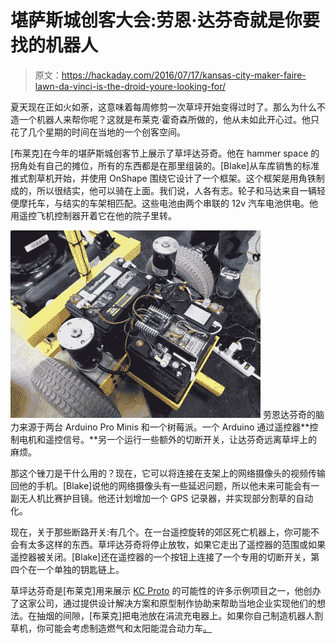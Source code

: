 # 堪萨斯城创客大会:劳恩·达芬奇就是你要找的机器人

> 原文：<https://hackaday.com/2016/07/17/kansas-city-maker-faire-lawn-da-vinci-is-the-droid-youre-looking-for/>

夏天现在正如火如荼，这意味着每周修剪一次草坪开始变得过时了。那么为什么不造一个机器人来帮你呢？这就是布莱克·霍奇森所做的，他从未如此开心过。他只花了几个星期的时间在当地的一个创客空间。

[布莱克]在今年的堪萨斯城创客节上展示了草坪达芬奇。他在 hammer space 的拐角处有自己的摊位，所有的东西都是在那里组装的。[Blake]从车库销售的标准推式割草机开始，并使用 OnShape 围绕它设计了一个框架。这个框架是用角铁制成的，所以很结实，他可以骑在上面。我们说，人各有志。轮子和马达来自一辆轻便摩托车，与结实的车架相匹配。这些电池由两个串联的 12v 汽车电池供电。他用遥控飞机控制器开着它在他的院子里转。

[![lawnmower guts](img/4e8868bd9a1b1c7a14052922bd9d8150.png)](https://hackaday.com/wp-content/uploads/2016/06/lawnmower-guts.jpg) 劳恩达芬奇的脑力来源于两台 Arduino Pro Minis 和一个树莓派。一个 Arduino 通过遥控器**控制电机和遥控信号。**另一个运行一些额外的切断开关，让达芬奇远离草坪上的麻烦。

那这个锉刀是干什么用的？现在，它可以将连接在支架上的网络摄像头的视频传输回他的手机。[Blake]说他的网络摄像头有一些延迟问题，所以他未来可能会有一副无人机比赛护目镜。他还计划增加一个 GPS 记录器，并实现部分割草的自动化。

现在，关于那些断路开关:有几个。在一台遥控旋转的郊区死亡机器上，你可能不会有太多这样的东西。草坪达芬奇将停止放牧，如果它走出了遥控器的范围或如果遥控器被关闭。[Blake]还在遥控器的一个按钮上连接了一个专用的切断开关，第四个在一个单独的钥匙链上。

草坪达芬奇是[布莱克]用来展示 [KC Proto](http://www.kcproto.com/) 的可能性的许多示例项目之一，他创办了这家公司，通过提供设计解决方案和原型制作协助来帮助当地企业实现他们的想法。在抽烟的间隙，[布莱克]把电池放在涓流充电器上。如果你自己制造机器人割草机，你可能会考虑制造燃气和太阳能混合动力车[。](https://hackaday.com/2013/04/07/solar-powered-robot-mows-your-lawn-while-you-chill-indoors/)